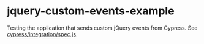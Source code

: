 # jquery-custom-events-example

Testing the application that sends custom jQuery events from Cypress. See [cypress/integration/spec.js](./cypress/integration/spec.js).
